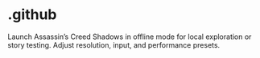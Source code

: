 # .github
Launch Assassin’s Creed Shadows in offline mode for local exploration or story testing. Adjust resolution, input, and performance presets.
